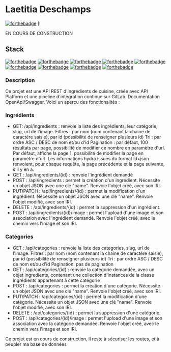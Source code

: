 # Laetitia Deschamps
[![forthebadge](https://img.shields.io/badge/LinkedIn-0077B5?style=for-the-badge&logo=linkedin&logoColor=white)](https://www.linkedin.com/in/laetitiadeschamps/)  [!


EN COURS DE CONSTRUCTION
## Stack 
[![forthebadge](https://img.shields.io/badge/Symfony-000000?style=for-the-badge&logo=Symfony&logoColor=white)](http://forthebadge.com)
[![forthebadge](https://img.shields.io/badge/PHP-777BB4?style=for-the-badge&logo=php&logoColor=white)](http://forthebadge.com)
[![forthebadge](https://img.shields.io/badge/HTML5-E34F26?style=for-the-badge&logo=html5&logoColor=white)](http://forthebadge.com)
[![forthebadge](https://img.shields.io/badge/CSS3-1572B6?style=for-the-badge&logo=css3&logoColor=white)](http://forthebadge.com)
[![forthebadge](https://img.shields.io/badge/json-5E5C5C?style=for-the-badge&logo=json&logoColor=white)](http://forthebadge.com)
[![forthebadge](https://img.shields.io/badge/MySQL-00000F?style=for-the-badge&logo=mysql&logoColor=white)](http://forthebadge.com)
[![forthebadge](https://img.shields.io/badge/Bootstrap-563D7C?style=for-the-badge&logo=bootstrap&logoColor=white)](http://forthebadge.com)
[![forthebadge](https://img.shields.io/badge/Git-F05032?style=for-the-badge&logo=git&logoColor=white)](http://forthebadge.com)
[![forthebadge](https://img.shields.io/badge/Insomnia-5849be?style=for-the-badge&logo=Insomnia&logoColor=white)](http://forthebadge.com)
### Description

Ce projet est une API REST d'ingrédients de cuisine, créée avec API Platform et une pipeline d'intégration continue sur GitLab.
Documentation OpenApi/Swagger. Voici un aperçu des fonctionalités : 

### Ingrédients

- GET: /api/ingredients : renvoie la liste des ingrédients, leur catégorie, slug, url de l'image.
Filtres : par nom (nom contenant la chaine de caractère saisie), par id (possibilité de renseigner plusieurs id)
Tri : par ordre ASC / DESC de nom et/ou d'id
Pagination : par défaut, 100 résultats par page, possibilité de modifier ce nombre en paramètre d'url. Par défaut, affiche la page 1, possibilité de modifier la page en paramètre d'url. Les informations hydra issues du format ld+json renvoient, pour chaque requête, la page précédente et la page suivante, s'il y en a.
- GET : /api/ingredients/{id} : renvoie l'ingrédient demandé
- POST : /api/ingredients : permet la création d'un ingrédient. Nécessite un objet JSON avec une clé "name". Renvoie l'objet créé, avec son IRI.
- PUT/PATCH :  /api/ingredients/{id} : permet la modification d'un ingrédient. Nécessite un objet JSON avec une clé "name". Renvoie l'objet modifié, avec son IRI.
- DELETE : /api/ingredients/{id} : permet la suppression d'un ingrédient. 
- POST : /api/ingredients/{id}/image : permet l'upload d'une image et son association avec l'ingrédient demandé. Renvoie l'objet créé, avec le chemin vers l'image et son IRI.

### Catégories     

- GET : /api/categories : renvoie la liste des categories, slug, url de l'image.
Filtres : par nom (nom contenant la chaine de caractère saisie), par id (possibilité de renseigner plusieurs id)
Tri : par ordre ASC / DESC de nom et/ou d'id
Pagination: pas de pagination
- GET : /api/categories/{id} : renvoie la categorie demandée, avec un objet ingredients, contenant une collection d'instances de la classe ingrédients appartenant à cette catégorie
- POST : /api/categories : permet la création d'une catégorie. Nécessite un objet JSON avec une clé "name". Renvoie l'objet créé, avec son IRI.
- PUT/PATCH :  /api/categories/{id} : permet la modification d'une catégorie. Nécessite un objet JSON avec une clé "name". Renvoie l'objet modifié, avec son IRI.
- DELETE : /api/categories/{id} : permet la suppression d'une catégorie. 
- POST : /api/categories/{id}/image : permet l'upload d'une image et son association avec la catégorie demandée. Renvoie l'objet créé, avec le chemin vers l'image et son IRI.

Ce projet est en cours de construction, il reste à sécuriser les routes, et à peupler ma base de données




